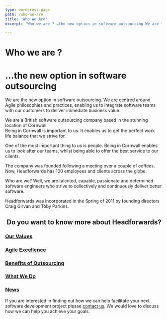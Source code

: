 ```yaml
---
type: wordpress-page
path: /who-we-are
title: 'Who We Are'
excerpt: 'Who we are ? …the new option in software outsourcing We are the new option in software outsourcing. We are centred around Agile philosophies and practices, enabling us to integrate software teams with our customers to deliver immediate business value. We are a British software outsourcing company based in the stunning location of Cornwall. Being …'

---
```

**Who we are ?**
================

**…the new option in software outsourcing**
===========================================

We are the new option in software outsourcing. We are centred around Agile philosophies and practices, enabling us to integrate software teams with our customers to deliver immediate business value.

We are a British software outsourcing company based in the stunning location of Cornwall.  
Being in Cornwall is important to us. It enables us to get the perfect work life balance that we strive for.

One of the most important thing to us is people. Being in Cornwall enables us to look after our teams, whilst being able to offer the best service to our clients.

The company was founded following a meeting over a couple of coffees. Now, Headforwards has 100 employees and clients across the globe.

Who are we? Well, we are talented, capable, passionate and determined software engineers who strive to collectively and continuously deliver better software.

Headforwards was incorporated in the Spring of 2011 by founding directors Craig Girvan and Toby Parkins.

 Do you want to know more about Headforwards?
---------------------------------------------

### [Our Values](http://www.headforwards.com/our-values/)

### [Agile Excellence](http://www.headforwards.com/agile-excellence/)

### [Benefits of Outsourcing](/benefits-of-outsourcing/)

### [What We Do](http://www.headforwards.com/what-we-do/)

### [News](http://www.headforwards.com/news/)

If you are interested in finding out how we can help facilitate your next software development project please [contact us](http://www.headforwards.com/contactus/). We would love to discuss how we can help you achieve your goals.
